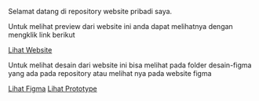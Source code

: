 Selamat datang di repository website pribadi saya. 

Untuk melihat preview dari website ini
anda dapat melihatnya dengan mengklik link berikut

[Lihat Website](https://gedeyoga.github.io/)

Untuk melihat desain dari website ini bisa melihat pada folder desain-figma yang ada pada repository
atau melihat nya pada website figma

[Lihat Figma](https://www.figma.com/file/XuLqpwl47ifz2iftYiNgk7/Portofolio?node-id=0%3A1&t=MmYhUmyxsA8TnRRK-1)
[Lihat Prototype](https://www.figma.com/proto/XuLqpwl47ifz2iftYiNgk7/Portofolio?node-id=0%3A1&scaling=min-zoom&page-id=0%3A1&starting-point-node-id=1%3A2)


